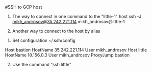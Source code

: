 #SSH to GCP host
1. The way to connect in one command to the "little-1" host
ssh -J mikh_androsov@35.242.221.114 mikh_androsov@little-1

2. Another way to connect to the host by alias
1) Set configuration ~/.ssh/config

Host bastion
  HostName 35.242.221.114
  User mikh_androsov
Host little
  HostName 10.156.0.3
  User mikh_androsov
  ProxyJump bastion

2) Use the command "ssh little"
